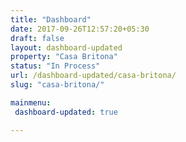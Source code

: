 ```yaml
---
title: "Dashboard"
date: 2017-09-26T12:57:20+05:30
draft: false
layout: dashboard-updated
property: "Casa Britona"
status: "In Process"
url: /dashboard-updated/casa-britona/
slug: "casa-britona/"

mainmenu:
 dashboard-updated: true

---
```


